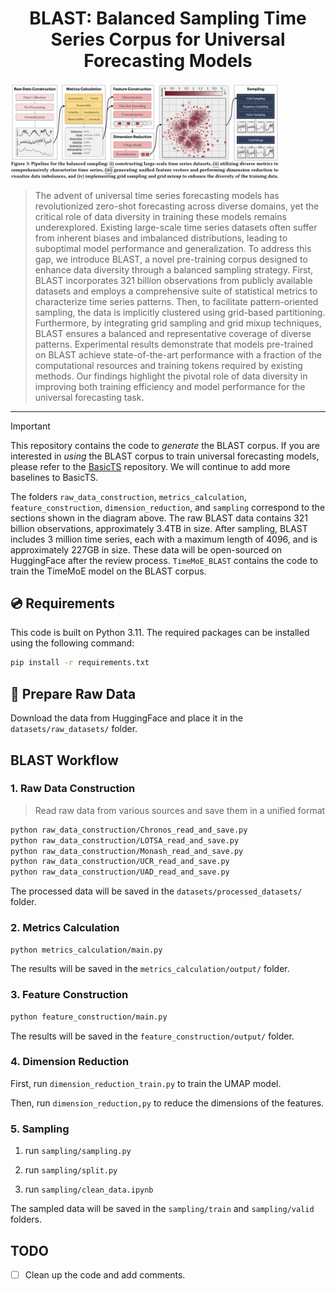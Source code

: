 # <div align="center"> BLAST: Balanced Sampling Time Series Corpus for Universal Forecasting Models </div>

<img src="assets/BLAST.png" alt="TheTable" style="zoom:42%;" />

> The advent of universal time series forecasting models has revolutionized zero-shot forecasting across diverse domains, yet the critical role of data diversity in training these models remains underexplored. Existing large-scale time series datasets often suffer from inherent biases and imbalanced distributions, leading to suboptimal model performance and generalization. To address this gap, we introduce BLAST, a novel pre-training corpus designed to enhance data diversity through a balanced sampling strategy. First, BLAST incorporates 321 billion observations from publicly available datasets and employs a comprehensive suite of statistical metrics to characterize time series patterns. Then, to facilitate pattern-oriented sampling, the data is implicitly clustered using grid-based partitioning. Furthermore, by integrating grid sampling and grid mixup techniques, BLAST ensures a balanced and representative coverage of diverse patterns. Experimental results demonstrate that models pre-trained on BLAST achieve state-of-the-art performance with a fraction of the computational resources and training tokens required by existing methods. Our findings highlight the pivotal role of data diversity in improving both training efficiency and model performance for the universal forecasting task.

---

> [!IMPORTANT]
> This repository contains the code to *generate* the BLAST corpus. If you are interested in *using* the BLAST corpus to train universal forecasting models, please refer to the [BasicTS](https://github.com/GestaltCogTeam/BasicTS) repository. We will continue to add more baselines to BasicTS.

 The folders `raw_data_construction`, `metrics_calculation`, `feature_construction`, `dimension_reduction`, and `sampling` correspond to the sections shown in the diagram above. The raw BLAST data contains 321 billion observations, approximately 3.4TB in size. After sampling, BLAST includes 3 million time series, each with a maximum length of 4096, and is approximately 227GB in size. These data will be open-sourced on HuggingFace after the review process. `TimeMoE_BLAST` contains the code to train the TimeMoE model on the BLAST corpus.

## 💿 Requirements

This code is built on Python 3.11. The required packages can be installed using the following command:

```bash
pip install -r requirements.txt
```

## 📂 Prepare Raw Data

Download the data from HuggingFace and place it in the `datasets/raw_datasets/` folder.

## BLAST Workflow

### 1. Raw Data Construction
> Read raw data from various sources and save them in a unified format
```bash
python raw_data_construction/Chronos_read_and_save.py
python raw_data_construction/LOTSA_read_and_save.py
python raw_data_construction/Monash_read_and_save.py
python raw_data_construction/UCR_read_and_save.py
python raw_data_construction/UAD_read_and_save.py
```

The processed data will be saved in the `datasets/processed_datasets/` folder.

### 2. Metrics Calculation
```bash
python metrics_calculation/main.py
```

The results will be saved in the `metrics_calculation/output/` folder.

### 3. Feature Construction
```bash
python feature_construction/main.py
```

The results will be saved in the `feature_construction/output/` folder.

### 4. Dimension Reduction

First, run `dimension_reduction_train.py` to train the UMAP model.

Then, run `dimension_reduction,py` to reduce the dimensions of the features.


### 5. Sampling

1. run `sampling/sampling.py`

2. run `sampling/split.py`

3. run `sampling/clean_data.ipynb`

The sampled data will be saved in the `sampling/train` and `sampling/valid` folders.


## TODO
- [ ] Clean up the code and add comments.
